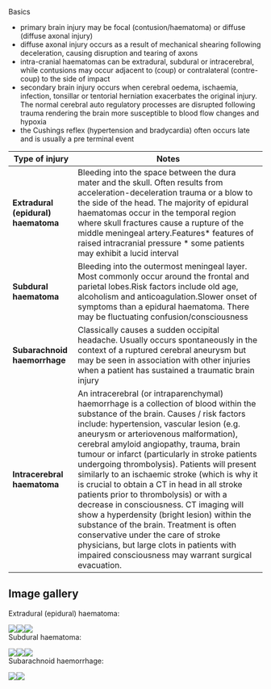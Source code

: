 Basics  
* primary brain injury may be focal (contusion/haematoma) or diffuse (diffuse axonal injury)
* diffuse axonal injury occurs as a result of mechanical shearing following deceleration, causing disruption and tearing of axons
* intra\-cranial haematomas can be extradural, subdural or intracerebral, while contusions may occur adjacent to (coup) or contralateral (contre\-coup) to the side of impact
* secondary brain injury occurs when cerebral oedema, ischaemia, infection, tonsillar or tentorial herniation exacerbates the original injury. The normal cerebral auto regulatory processes are disrupted following trauma rendering the brain more susceptible to blood flow changes and hypoxia
* the Cushings reflex (hypertension and bradycardia) often occurs late and is usually a pre terminal event

  


| **Type of injury** | **Notes** |
| --- | --- |
| **Extradural (epidural) haematoma** | Bleeding into the space between the dura mater and the skull. Often results from acceleration\-deceleration trauma or a blow to the side of the head. The majority of epidural haematomas occur in the temporal region where skull fractures cause a rupture of the middle meningeal artery.Features* features of raised intracranial pressure * some patients may exhibit a lucid interval |
| **Subdural haematoma** | Bleeding into the outermost meningeal layer. Most commonly occur around the frontal and parietal lobes.Risk factors include old age, alcoholism and anticoagulation.Slower onset of symptoms than a epidural haematoma. There may be fluctuating confusion/consciousness |
| **Subarachnoid haemorrhage** | Classically causes a sudden occipital headache. Usually occurs spontaneously in the context of a ruptured cerebral aneurysm but may be seen in association with other injuries when a patient has sustained a traumatic brain injury |
| **Intracerebral haematoma** | An intracerebral (or intraparenchymal) haemorrhage is a collection of blood within the substance of the brain. Causes / risk factors include: hypertension, vascular lesion (e.g. aneurysm or arteriovenous malformation), cerebral amyloid angiopathy, trauma, brain tumour or infarct (particularly in stroke patients undergoing thrombolysis). Patients will present similarly to an ischaemic stroke (which is why it is crucial to obtain a CT in head in all stroke patients prior to thrombolysis) or with a decrease in consciousness. CT imaging will show a hyperdensity (bright lesion) within the substance of the brain. Treatment is often conservative under the care of stroke physicians, but large clots in patients with impaired consciousness may warrant surgical evacuation. |

  
Image gallery
-------------

  
Extradural (epidural) haematoma:  
  
[![](https://d32xxyeh8kfs8k.cloudfront.net/images_Passmedicine/xrb033.jpg)](https://d32xxyeh8kfs8k.cloudfront.net/images_Passmedicine/xrb033b.jpg)[![](https://d32xxyeh8kfs8k.cloudfront.net/images_Passmedicine/xrb032.jpg)](https://d32xxyeh8kfs8k.cloudfront.net/images_Passmedicine/xrb032b.jpg)[![](https://d32xxyeh8kfs8k.cloudfront.net/images_Passmedicine/xrb034.jpg)](https://d32xxyeh8kfs8k.cloudfront.net/images_Passmedicine/xrb034b.jpg)  
Subdural haematoma:  
  
[![](https://d32xxyeh8kfs8k.cloudfront.net/images_Passmedicine/xrb946.jpg)](https://d32xxyeh8kfs8k.cloudfront.net/images_Passmedicine/xrb946b.jpg)[![](https://d32xxyeh8kfs8k.cloudfront.net/images_Passmedicine/xrb031.jpg)](https://d32xxyeh8kfs8k.cloudfront.net/images_Passmedicine/xrb031b.jpg)[![](https://d32xxyeh8kfs8k.cloudfront.net/images_Passmedicine/xrb002.jpg)](https://d32xxyeh8kfs8k.cloudfront.net/images_Passmedicine/xrb002b.jpg)  
Subarachnoid haemorrhage:  
  
[![](https://d32xxyeh8kfs8k.cloudfront.net/images_Passmedicine/xrb035.jpg)](https://d32xxyeh8kfs8k.cloudfront.net/images_Passmedicine/xrb035b.jpg)[![](https://d32xxyeh8kfs8k.cloudfront.net/images_Passmedicine/xrb179.jpg)](https://d32xxyeh8kfs8k.cloudfront.net/images_Passmedicine/xrb179b.jpg)